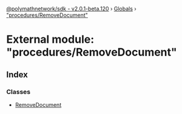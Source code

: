 [@polymathnetwork/sdk - v2.0.1-beta.120](../README.md) › [Globals](../globals.md) › ["procedures/RemoveDocument"](_procedures_removedocument_.md)

# External module: "procedures/RemoveDocument"

## Index

### Classes

- [RemoveDocument](../classes/_procedures_removedocument_.removedocument.md)
